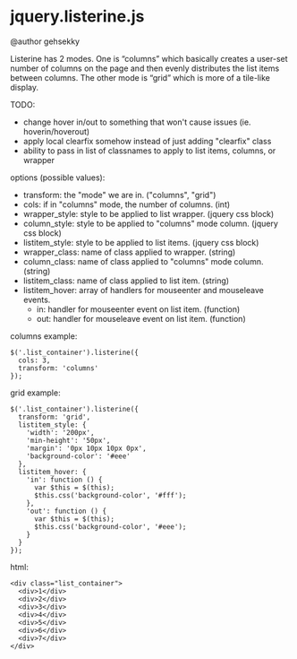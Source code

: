 # jquery.listerine.js

@author gehsekky

Listerine has 2 modes. One is “columns” which basically creates a user-set 
number of columns on the page and then evenly distributes the list items 
between columns. The other mode is “grid” which is more of a tile-like display.

TODO:

* change hover in/out to something that won't cause issues (ie. hoverin/hoverout)
* apply local clearfix somehow instead of just adding "clearfix" class
* ability to pass in list of classnames to apply to list items, columns, or wrapper

options (possible values):

* transform: the "mode" we are in. ("columns", "grid")
* cols: if in "columns" mode, the number of columns. (int)
* wrapper_style: style to be applied to list wrapper. (jquery css block)
* column_style: style to be applied to "columns" mode column. (jquery css block)
* listitem_style: style to be applied to list items. (jquery css block)
* wrapper_class: name of class applied to wrapper. (string)
* column_class: name of class applied to "columns" mode column. (string)
* listitem_class: name of class applied to list item. (string)
* listitem_hover: array of handlers for mouseenter and mouseleave events.
    * in: handler for mouseenter event on list item. (function)
    * out: handler for mouseleave event on list item. (function)


columns example:

    $('.list_container').listerine({
      cols: 3, 
      transform: 'columns'
    });

grid example:

    $('.list_container').listerine({
      transform: 'grid', 
      listitem_style: {
        'width': '200px',
        'min-height': '50px', 
        'margin': '0px 10px 10px 0px', 
        'background-color': '#eee'
      }, 
      listitem_hover: {
        'in': function () {
          var $this = $(this);
          $this.css('background-color', '#fff');
        }, 
        'out': function () {
          var $this = $(this);
          $this.css('background-color', '#eee');
        }
      }
    });

html:

    <div class="list_container">
      <div>1</div>
      <div>2</div>
      <div>3</div>
      <div>4</div>
      <div>5</div>
      <div>6</div>
      <div>7</div>
    </div>
